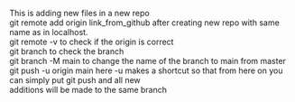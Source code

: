 This is adding new files in a new repo<br>
git remote add origin link_from_github after creating new repo with same name as in localhost.<br>
git remote -v to check if the origin is correct<br>
git branch to check the branch<br>
git branch -M main to change the name of the branch to main from master<br>
git push -u origin main here -u makes a shortcut so that from here on you can simply put git push and all new<br>
additions will be made to the same branch<br>
